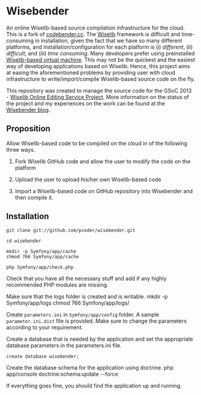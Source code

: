 Wisebender
==========

An online Wiselib-based source compilation infrastructure for the cloud. This is a fork of [codebender.cc](www.codebender.cc). The [Wiselib](www.wiselib.org) framework is difficult and time-consuming in installation, given the fact that we have so many different platforms, and installation/configuration for each platform is (i) _different_, (ii) _difficult_, and (iii) _time consuming_. Many developers prefer using preinstalled [Wiselib-based virtual machine](http://www.ibr.cs.tu-bs.de/alg/wisebed/). This may not be the quickest and the easiest way of developing applications based on Wiselib. Hence, this project aims at easing the aforementioned problems by providing user with cloud infrastructure to write/import/compile Wiselib-based source code on the fly.

This repository was created to manage the source code for the GSoC 2013 - [Wiselib Online Editing Service Project](https://google-melange.appspot.com/gsoc/project/google/gsoc2013/m_ravi/6001). More information on the status of the project and my experiences on the work can be found at the [Wisebender blog](http://wisebender.wordpress.com).


Proposition
-----------

Allow Wiselib-based code to be compiled on the cloud in of the following three ways.

1. Fork Wiselib GitHub code and allow the user to modify the code on the platform

2. Upload the user to upload his/her own Wiselib-based code

3. Import a Wiselib-based code on GitHub repository into Wisebender and then compile it.


Installation
------------

	git clone git://github.com/pcoder/wisebender.git

	cd wisebender

	mkdir -p Symfony/app/cache
	chmod 766 Symfony/app/cache

	php Symfony/app/check.php

Check that you have all the necessary stuff and add if any highly recommended PHP modules are missing.

Make sure that the logs folder is created and is writable.
	mkdir -p Symfony/app/logs
	chmod 766 Symfony/app/logs/

Create `parameters.ini` in `Symfony/app/config` folder. A sample `parameter.ini.dist` file is provided. Make sure to change the parameters according to your requirement.

Create a database that is needed by the application and set the appropriate database parameters in the parameters.ini file.

	create database wisebender;

Create the database schema for the application using doctrine.
	php app/console doctrine:schema:update --force

If everything goes fine, you should find the application up and running.


